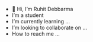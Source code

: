 - 👋 Hi, I’m Ruhit Debbarma
- I’m a student
- I’m currently learning ...
- I’m looking to collaborate on ...
- How to reach me ...
<!---
ruhit123/ruhit123 is a ✨ special ✨ repository because its `README.md` (this file) appears on your GitHub profile.
You can click the Preview link to take a look at your changes.
--->
